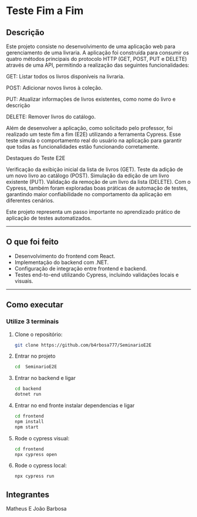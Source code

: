 # Teste Fim a Fim

## Descrição
Este projeto consiste no desenvolvimento de uma aplicação web para gerenciamento de uma livraria. A aplicação foi construída para consumir os quatro métodos principais do protocolo HTTP (GET, POST, PUT e DELETE) através de uma API, permitindo a realização das seguintes funcionalidades:

GET: Listar todos os livros disponíveis na livraria.

POST: Adicionar novos livros à coleção.

PUT: Atualizar informações de livros existentes, como nome do livro e descrição

DELETE: Remover livros do catálogo.

Além de desenvolver a aplicação, como solicitado pelo professor, foi realizado um teste fim a fim (E2E) utilizando a ferramenta Cypress. Esse teste simula o comportamento real do usuário na aplicação para garantir que todas as funcionalidades estão funcionando corretamente.

Destaques do Teste E2E

Verificação da exibição inicial da lista de livros (GET).
Teste da adição de um novo livro ao catálogo (POST).
Simulação da edição de um livro existente (PUT).
Validação da remoção de um livro da lista (DELETE).
Com o Cypress, também foram exploradas boas práticas de automação de testes, garantindo maior confiabilidade no comportamento da aplicação em diferentes cenários.

Este projeto representa um passo importante no aprendizado prático de aplicação de testes automatizados.

---

## O que foi feito
- Desenvolvimento do frontend com React.
- Implementação do backend com .NET.
- Configuração de integração entre frontend e backend.
- Testes end-to-end utilizando Cypress, incluindo validações locais e visuais.

---


## Como executar


### Utilize 3 terminais 
1. Clone o repositório:
   ```bash
   git clone https://github.com/b4rbosa777/SeminarioE2E

2. Entrar no projeto
    ```bash
    cd  SeminarioE2E
    
3. Entrar no backend e ligar 
    ```bash
    cd backend
    dotnet run

4. Entrar no end fronte instalar dependencias e ligar
    ```bash
    cd frontend
    npm install
    npm start
    
5. Rode o cypress visual:
    ```bash
    cd frontend
    npx cypress open

6. Rode o cypress local:
    ```bash
    npx cypress run

## Integrantes 
Matheus E João Barbosa
